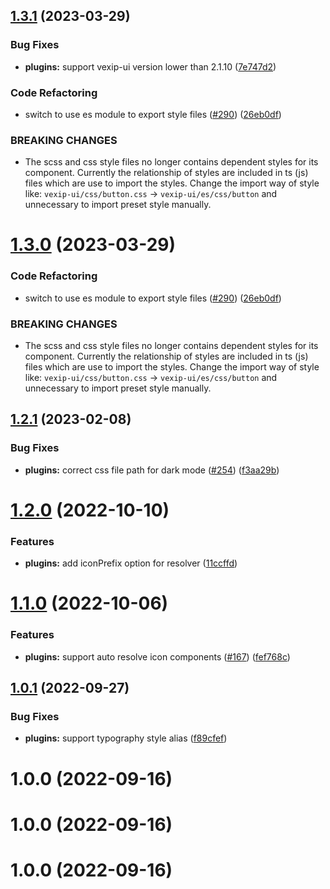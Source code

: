 ## [1.3.1](https://github.com/vexip-ui/vexip-ui/compare/plugins@1.2.1...plugins@1.3.1) (2023-03-29)

### Bug Fixes

- **plugins:** support vexip-ui version lower than 2.1.10 ([7e747d2](https://github.com/vexip-ui/vexip-ui/commit/7e747d2882e22aa1acc9b36e082a256675911259))

### Code Refactoring

- switch to use es module to export style files ([#290](https://github.com/vexip-ui/vexip-ui/issues/290)) ([26eb0df](https://github.com/vexip-ui/vexip-ui/commit/26eb0dfbd4a3b862fb4b212aa6d20f3010e74357))

### BREAKING CHANGES

- The scss and css style files no longer contains dependent
  styles for its component. Currently the relationship of styles are included in ts
  (js) files which are use to import the styles. Change the import way of style like:
  `vexip-ui/css/button.css` -> `vexip-ui/es/css/button` and unnecessary to import
  preset style manually.

# [1.3.0](https://github.com/vexip-ui/vexip-ui/compare/plugins@1.2.1...plugins@1.3.0) (2023-03-29)

### Code Refactoring

- switch to use es module to export style files ([#290](https://github.com/vexip-ui/vexip-ui/issues/290)) ([26eb0df](https://github.com/vexip-ui/vexip-ui/commit/26eb0dfbd4a3b862fb4b212aa6d20f3010e74357))

### BREAKING CHANGES

- The scss and css style files no longer contains dependent
  styles for its component. Currently the relationship of styles are included in ts
  (js) files which are use to import the styles. Change the import way of style like:
  `vexip-ui/css/button.css` -> `vexip-ui/es/css/button` and unnecessary to import
  preset style manually.

## [1.2.1](https://github.com/vexip-ui/vexip-ui/compare/plugins@1.2.0...plugins@1.2.1) (2023-02-08)

### Bug Fixes

- **plugins:** correct css file path for dark mode ([#254](https://github.com/vexip-ui/vexip-ui/issues/254)) ([f3aa29b](https://github.com/vexip-ui/vexip-ui/commit/f3aa29b6467fd846c017850e81f588928ac8de8e))

# [1.2.0](https://github.com/vexip-ui/vexip-ui/compare/plugins@1.1.0...plugins@1.2.0) (2022-10-10)

### Features

- **plugins:** add iconPrefix option for resolver ([11ccffd](https://github.com/vexip-ui/vexip-ui/commit/11ccffd91bee0f4491990045b94855bd76db375b))

# [1.1.0](https://github.com/vexip-ui/vexip-ui/compare/plugins@1.0.1...plugins@1.1.0) (2022-10-06)

### Features

- **plugins:** support auto resolve icon components ([#167](https://github.com/vexip-ui/vexip-ui/issues/167)) ([fef768c](https://github.com/vexip-ui/vexip-ui/commit/fef768cd14ccf1245ec3db9e45c3651bc8ca1ca6))

## [1.0.1](https://github.com/vexip-ui/vexip-ui/compare/plugins@1.0.0...plugins@1.0.1) (2022-09-27)

### Bug Fixes

- **plugins:** support typography style alias ([f89cfef](https://github.com/vexip-ui/vexip-ui/commit/f89cfefbe43da61c4fce258e5d55166f89b9b152))

# 1.0.0 (2022-09-16)

# 1.0.0 (2022-09-16)

# 1.0.0 (2022-09-16)
